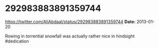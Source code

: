 # 292983883891359744
https://twitter.com/AliAbdaal/status/292983883891359744
**Date:** 2013-01-20

Rowing in torrential snowfall was actually rather nice in hindsight #dedication
